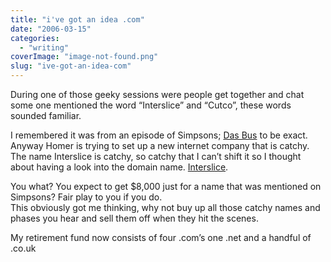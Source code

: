 ```yaml
---
title: "i've got an idea .com"
date: "2006-03-15"
categories: 
  - "writing"
coverImage: "image-not-found.png"
slug: "ive-got-an-idea-com"
---
```


During one of those geeky sessions were people get together and chat some one mentioned the word “Interslice” and “Cutco”, these words sounded familiar.

I remembered it was from an episode of Simpsons; [Das Bus](http://www.simpsoncrazy.com/information/scripts/5f11.shtml) to be exact. Anyway Homer is trying to set up a new internet company that is catchy. The name Interslice is catchy, so catchy that I can’t shift it so I thought about having a look into the domain name. [Interslice](http://www.interslice.com).

You what? You expect to get $8,000 just for a name that was mentioned on Simpsons? Fair play to you if you do.  
This obviously got me thinking, why not buy up all those catchy names and phases you hear and sell them off when they hit the scenes.

My retirement fund now consists of four .com’s one .net and a handful of .co.uk
